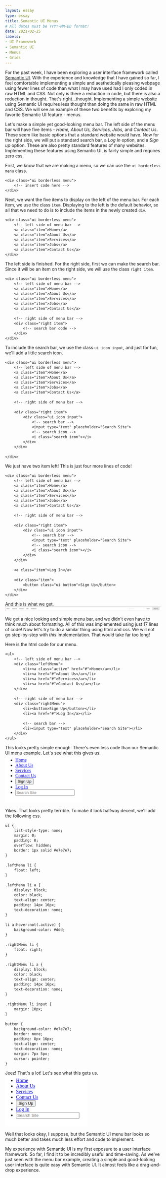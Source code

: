 ```yaml
---
layout: essay
type: essay
title: Semantic UI Menus
# All dates must be YYYY-MM-DD format!
date: 2021-02-25
labels:
- UI Framework
- Semantic UI
- Menus
- Grids
---
```


For the past week, I have been exploring a user interface framework called [Semantic UI](https://semantic-ui.com/). With
the experience and knowledge that I have gained so far, I feel comfortable implementing a simple and aesthetically pleasing 
webpage using fewer lines of code than what I may have used had I only coded in raw HTML and CSS. Not only is there a 
reduction in code, but there is also a reduction in thought. That's right...thought. Implementing a simple 
website using Semantic UI requires less thought than doing the same in raw HTML and CSS. We will see an example of these
two benefits by exploring my favorite Semantic UI feature - menus. 

Let's make a simple yet good-looking menu bar. The left side of the menu bar will have five items - <em>Home, About Us, 
Services, Jobs,</em> and <em>Contact Us</em>. These seem like basic options that a standard website would have. Now for the right
side, we will put a standard search bar, a <em>Log In</em> option, and a <em>Sign up</em> option. These are also pretty 
standard features of many websites. Implementing these features using Semantic UI, is fairly simple and requires zero css.

First, we know that we are making a menu, so we can use the `ui borderless menu` class.

```angular2html
<div class="ui borderless menu">
    <!-- insert code here -->
</div>
```

Next, we want the five items to display on the left of the menu bar. For each item, we use the class `item`. Displaying 
to the left is the default behavior, so all that we need to do is to include the items in the newly created `div`.

```angular2html
<div class="ui borderless menu">
    <!-- left side of menu bar -->
    <a class="item">Home</a>
    <a class="item">About Us</a>
    <a class="item">Services</a>
    <a class="item">Jobs</a>
    <a class="item">Contact Us</a>
</div>
```

The left side is finished. For the right side, first we can make the search bar. Since it will be an item on the right side,
we will use the class `right item`.

```angular2html
<div class="ui borderless menu">
    <!-- left side of menu bar -->
    <a class="item">Home</a>
    <a class="item">About Us</a>
    <a class="item">Services</a>
    <a class="item">Jobs</a>
    <a class="item">Contact Us</a>
    
    <!-- right side of menu bar -->
    <div class="right item">
        <!-- search bar code -->
    </div>
</div>
```

To include the search bar, we use the class `ui icon input`, and just for fun, we'll add a little search icon.

```angular2html
<div class="ui borderless menu">
    <!-- left side of menu bar -->
    <a class="item">Home</a>
    <a class="item">About Us</a>
    <a class="item">Services</a>
    <a class="item">Jobs</a>
    <a class="item">Contact Us</a>
    
    <!-- right side of menu bar -->
    
    <div class="right item">
        <div class="ui icon input">
            <!-- search bar -->
            <input type="text" placeholder="Search Site">
            <!-- search icon -->
            <i class="search icon"></i>
        </div>
    </div>
    
</div>
```

We just have two item left! This is just four more lines of code!

```angular2html
<div class="ui borderless menu">
    <!-- left side of menu bar -->
    <a class="item">Home</a>
    <a class="item">About Us</a>
    <a class="item">Services</a>
    <a class="item">Jobs</a>
    <a class="item">Contact Us</a>
    
    <!-- right side of menu bar -->
    
    <div class="right item">
        <div class="ui icon input">
            <!-- search bar -->
            <input type="text" placeholder="Search Site">
            <!-- search icon -->
            <i class="search icon"></i>
        </div>
    </div>

    <a class="item">Log In</a>
    
    <div class="item">
        <button class="ui button">Sign Up</button>
    </div>
</div>
```

And this is what we get.<br>
<img src="../images/menu1.png">

We get a nice looking and simple menu bar, and we didn't even have to think much about formatting. All of this was
implemented using just 17 lines of code! Now let's try to do a similar thing using html and css. We will not go 
step-by-step with <em>this</em> implementation. That would take far too long!

Here is the html code for our menu.

```angular2html
<ul>
    <!-- left side of menu bar -->
    <div class="leftMenu">
        <li><a class="active" href="#">Home</a></li>
        <li><a href="#">About Us</a></li>
        <li><a href="#">Services</a></li>
        <li><a href="#">Contact Us</a></li>
    </div>

    <!-- right side of menu bar -->
    <div class="rightMenu">
        <li><button>Sign Up</button></li>
        <li><a href="#">Log In</a></li>
        
        <!-- search bar -->
        <li><input type="text" placeholder="Search Site"></li>
    </div>
</ul>
```

This looks pretty simple enough. There's even less code than our Semantic UI menu example. Let's see what this gives us.
<br>
<img src="../images/menu2-1.png" width="250">

Yikes. That looks pretty terrible. To make it look halfway decent, we'll add the following css.

```
ul {
    list-style-type: none;
    margin: 0;
    padding: 0;
    overflow: hidden;
    border: 1px solid #e7e7e7;
}

.leftMenu li {
    float: left;
}

.leftMenu li a {
    display: block;
    color: black;
    text-align: center;
    padding: 14px 16px;
    text-decoration: none;
}

li a:hover:not(.active) {
    background-color: #ddd;
}

.rightMenu li {
    float: right;
}

.rightMenu li a {
    display: block;
    color: black;
    text-align: center;
    padding: 14px 16px;
    text-decoration: none;
}

.rightMenu li input {
    margin: 10px;
}

button {
    background-color: #e7e7e7;
    border: none;
    padding: 8px 16px;
    text-align: center;
    text-decoration: none;
    margin: 7px 5px;
    cursor: pointer;
}
```

Jeez! That's a lot! Let's see what this gets us.<br>
<img src="../images/menu2-1.png">

Well that looks okay, I suppose, but the Semantic UI menu bar looks so much better and takes much less effort and code
to implement.

My experience with Semantic UI is my first exposure to a user interface framework. So far, I find it to be incredibly
useful and time-saving. As we've just seen with the menu bar example, creating a simple and good-looking user interface 
is quite easy with Semantic UI. It almost feels like a drag-and-drop experience.